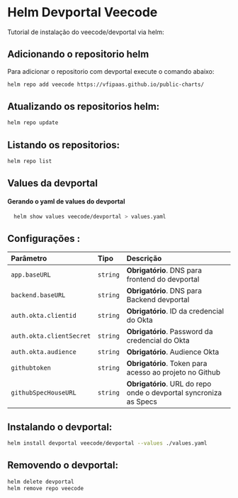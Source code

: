 
# Helm Devportal Veecode

Tutorial de instalação do veecode/devportal via helm:

## Adicionando o repositorio helm

Para adicionar o repositorio com devportal execute o comando abaixo:

```bash
helm repo add veecode https://vfipaas.github.io/public-charts/
```
## Atualizando os repositorios helm:
```bash
helm repo update
```
## Listando os repositorios:
```bash
helm repo list
```
## Values da devportal

#### Gerando o yaml de values do devportal

```bash
  helm show values veecode/devportal > values.yaml
```
## Configurações :

| Parâmetro   | Tipo       | Descrição                           |
| :---------- | :--------- | :---------------------------------- |
| `app.baseURL` | `string` | **Obrigatório**. DNS para frontend do devportal |
| `backend.baseURL`      | `string` | **Obrigatório**. DNS para Backend devportal |
| `auth.okta.clientid`      | `string` | **Obrigatório**. ID da credencial do Okta |
| `auth.okta.clientSecret`      | `string` | **Obrigatório**. Password da credencial do Okta |
| `auth.okta.audience`      | `string` | **Obrigatório**. Audience Okta  |
| `githubtoken`      | `string` | **Obrigatório**. Token para acesso ao projeto no Github |
| `githubSpecHouseURL`      | `string` | **Obrigatório**. URL do repo onde o devportal syncroniza as Specs |

## Instalando o devportal:
```bash
helm install devportal veecode/devportal --values ./values.yaml
```
## Removendo o devportal:
```bash
helm delete devportal
helm remove repo veecode
```
